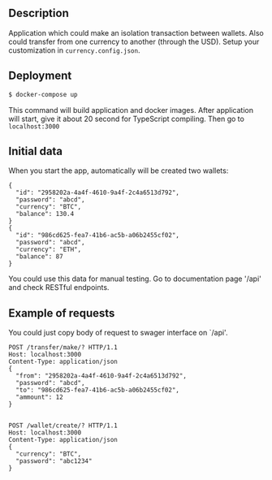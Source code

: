 ## Description
Application which could make an isolation transaction between wallets.
Also could transfer from one currency to another (through the USD). 
Setup your customization in `currency.config.json`.


## Deployment

```bash
$ docker-compose up
```

This command will build application and docker images.
After application will start, give it about 20 second for TypeScript compiling.
Then go to `localhost:3000`


## Initial data

When you start the app, automatically will be created two wallets:
```
{
  "id": "2958202a-4a4f-4610-9a4f-2c4a6513d792",
  "password": "abcd",
  "currency": "BTC",
  "balance": 130.4
}
{
  "id": "986cd625-fea7-41b6-ac5b-a06b2455cf02",
  "password": "abcd",
  "currency": "ETH",
  "balance": 87
}
```
You could use this data for manual testing. 
Go to documentation page '/api' and check RESTful endpoints.



## Example of requests

You could just copy body of request to swager interface on `/api'.
```
POST /transfer/make/? HTTP/1.1
Host: localhost:3000
Content-Type: application/json
{
  "from": "2958202a-4a4f-4610-9a4f-2c4a6513d792",
  "password": "abcd",
  "to": "986cd625-fea7-41b6-ac5b-a06b2455cf02",
  "ammount": 12
}


POST /wallet/create/? HTTP/1.1
Host: localhost:3000
Content-Type: application/json
{
  "currency": "BTC",
  "password": "abc1234"
}
```
